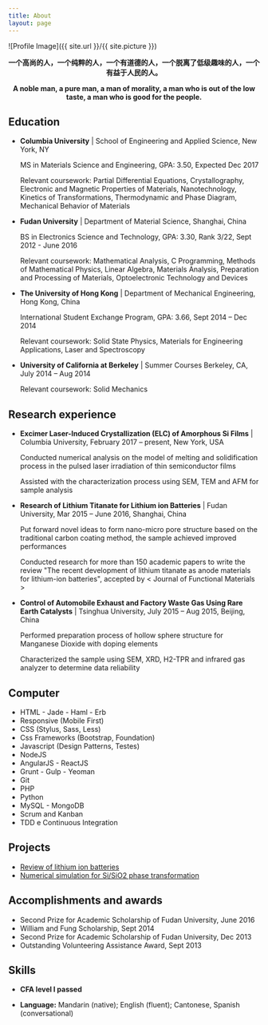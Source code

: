```yaml
---
title: About
layout: page
---
```

![Profile Image]({{ site.url }}/{{ site.picture }})
<div align="center" >
<p>

<b>一个高尚的人，一个纯粹的人，一个有道德的人，一个脱离了低级趣味的人，一个有益于人民的人。</b></p>
<p>

<b>A noble man, a pure man, a man of morality, a man who is out of the low taste, a man who is good for the people.</b></p>
</div>

<h2>Education</h2>
<ul>
<li><p>

<b>Columbia University</b> | School of Engineering and Applied Science, New York, NY</p>
    <p> MS in Materials Science and Engineering, GPA: 3.50, Expected Dec 2017</p>
    <p>Relevant coursework: Partial Differential Equations, Crystallography, Electronic and Magnetic Properties of Materials, Nanotechnology, Kinetics of Transformations, Thermodynamic and Phase Diagram, Mechanical Behavior of Materials</p>
</li>
<li><p><b>Fudan University</b> | Department of Material Science, Shanghai, China</p>
    <p> BS in Electronics Science and Technology, GPA: 3.30, Rank 3/22, Sept 2012 - June 2016</p>
    <p> Relevant coursework: Mathematical Analysis, C Programming, Methods of Mathematical Physics, Linear Algebra, Materials Analysis, Preparation and Processing of Materials, Optoelectronic Technology and Devices</p>
</li>
<li><p>

   <b>The University of Hong Kong</b> | Department of Mechanical Engineering, Hong Kong, China</p>
   <p> International Student Exchange Program, GPA: 3.66, Sept 2014 – Dec 2014</p>
   <p> Relevant coursework: Solid State Physics, Materials for Engineering Applications, Laser and Spectroscopy</p>
</li>
<li><p>

   <b>University of California at Berkeley</b> | Summer Courses Berkeley, CA, July 2014 – Aug 2014</p>
   <p> Relevant coursework: Solid Mechanics</p>
</li>
</ul>

<h2>Research experience</h2>
<ul>
<li><p>

<b>Excimer Laser-Induced Crystallization (ELC) of Amorphous Si Films</b> | Columbia University, February 2017 – present, New York, USA</p>
<p>Conducted numerical analysis on the model of melting and solidification process in the pulsed laser irradiation of
thin semiconductor films</p>
<p>Assisted with the characterization process using SEM, TEM and AFM for sample analysis</p>
</li>
<li><p>

<b>Research of Lithium Titanate for Lithium ion Batteries</b> | Fudan University, Mar 2015 – June 2016,  Shanghai, China</p>
<p>Put forward novel ideas to form nano-micro pore structure based on the traditional carbon coating method, the sample achieved improved performances</p>
<p>Conducted research for more than 150 academic papers to write the review "The recent development of lithium titanate as anode materials for lithium-ion batteries", accepted by < Journal of Functional Materials ></p>
</li>
<li><p>

<b>Control of Automobile Exhaust and Factory Waste Gas Using Rare Earth Catalysts</b> | Tsinghua University, July 2015 – Aug 2015, Beijing, China</p>
<p>Performed preparation process of hollow sphere structure for Manganese Dioxide with doping elements</p>
<p>Characterized the sample using SEM, XRD, H2-TPR and infrared gas analyzer to determine data reliability</p>
</li></ul>

<h2>Computer</h2>

<ul class="skill-list">
	<li>HTML - Jade - Haml - Erb</li>
	<li>Responsive (Mobile First)</li>
	<li>CSS (Stylus, Sass, Less)</li>
	<li>Css Frameworks (Bootstrap, Foundation)</li>
	<li>Javascript (Design Patterns, Testes)</li>
	<li>NodeJS</li>
	<li>AngularJS - ReactJS</li>
	<li>Grunt - Gulp - Yeoman</li>
	<li>Git</li>
	<li>PHP</li>
	<li>Python</li>
	<li>MySQL - MongoDB</li>
	<li>Scrum and Kanban</li>
	<li>TDD e Continuous Integration</li>
</ul>

<h2>Projects</h2>

<ul>
	<li><a href="#">Review of lithium ion batteries</a></li>
	<li><a href="#">Numerical simulation for Si/SiO2 phase transformation</a></li>
</ul>

<h2>Accomplishments and awards</h2>
<ul>
<li>Second Prize for Academic Scholarship of Fudan University, June 2016</li>
<li>William and Fung Scholarship, Sept 2014</li>
<li>Second Prize for Academic Scholarship of Fudan University, Dec 2013</li>
<li>Outstanding Volunteering Assistance Award, Sept 2013</li>
</ul>

<h2>Skills</h2>

<ul>
    <li> 
    
   <b>CFA level I passed</b></li>
    <li><b>Language:</b> Mandarin (native); English (fluent); Cantonese, Spanish (conversational)</li>
</ul>